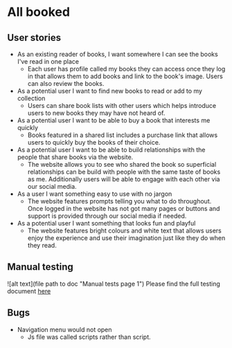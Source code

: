 # All booked
## User stories 
- As an existing reader of books, I want somewhere I can see the books I've read in one place 
    - Each user has profile called my books they can access once they log in that allows them to add books and link to the book's image. Users can also review the books. 
 - As a potential user I want to find new books to read or add to my collection
    - Users can share book lists with other users which helps introduce users to new books they may have not heard of. 
- As a potential user I want to be able to buy a book that interests me quickly
    - Books featured in a shared list includes a purchase link that allows users to quickly buy the books of their choice. 
- As a potential user I want to be able to build relationships with the people that share books via the website. 
    - The website allows you to see who shared the book so superficial relationships can be build with people with the same taste of books as me. Additionally users will be able to engage with each other via our social media. 
- As a user I want something easy to use with no jargon
    - The website features prompts telling you what to do throughout. Once logged in the website has not got many pages or buttons and support is provided through our social media if needed.   
- As a potential user I want something that looks fun and playful
    - The website features bright colours and white text that allows users enjoy the experience and use their imagination just like they do when they read.


## Manual testing 
![alt text](file path to doc "Manual tests page 1")
Please find the full testing document [here](https://1drv.ms/x/s!AiwsYx99ZOMqgtVf8xuCsfA_Rzgajw?e=2DEu3u)

## Bugs
- Navigation menu would not open
    - Js file was called scripts rather than script.
    
